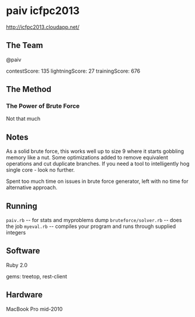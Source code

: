 
# paiv icfpc2013

http://icfpc2013.cloudapp.net/

## The Team
@paiv

contestScore: 135
lightningScore: 27
trainingScore: 676

## The Method
### The Power of Brute Force
Not that much


## Notes

As a solid brute force, this works well up to size 9 where it starts gobbling memory like a nut.
Some optimizations added to remove equivalent operations and cut duplicate branches.
If you need a tool to intelligently hog single core - look no further.

Spent too much time on issues in brute force generator, left with no time for alternative approach.


## Running

`paiv.rb` -- for stats and myproblems dump
`bruteforce/solver.rb` -- does the job
`myeval.rb` -- compiles your program and runs through supplied integers

## Software
Ruby 2.0

gems: treetop, rest-client


## Hardware
MacBook Pro mid-2010
